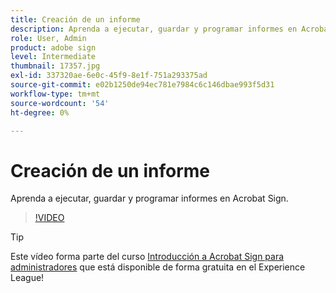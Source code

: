 ```yaml
---
title: Creación de un informe
description: Aprenda a ejecutar, guardar y programar informes en Acrobat Sign
role: User, Admin
product: adobe sign
level: Intermediate
thumbnail: 17357.jpg
exl-id: 337320ae-6e0c-45f9-8e1f-751a293375ad
source-git-commit: e02b1250de94ec781e7984c6c146dbae993f5d31
workflow-type: tm+mt
source-wordcount: '54'
ht-degree: 0%

---
```


# Creación de un informe

Aprenda a ejecutar, guardar y programar informes en Acrobat Sign.

>[!VIDEO](https://video.tv.adobe.com/v/17357?hidetitle=true)

>[!TIP]
>
>Este vídeo forma parte del curso [Introducción a Acrobat Sign para administradores](https://experienceleague.adobe.com/?recommended=Sign-A-1-2020.2) que está disponible de forma gratuita en el Experience League!
